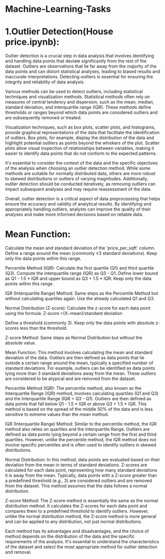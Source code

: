 # Machine-Learning-Tasks

# 1.Outlier Detection(House price.ipynb):

Outlier detection is a crucial step in data analysis that involves identifying and handling data points that deviate significantly from the rest of the dataset. Outliers are observations that lie far away from the majority of the data points and can distort statistical analyses, leading to biased results and inaccurate interpretations. Detecting outliers is essential for ensuring the integrity and reliability of data analysis.

Various methods can be used to detect outliers, including statistical techniques and visualization methods. Statistical methods often rely on measures of central tendency and dispersion, such as the mean, median, standard deviation, and interquartile range (IQR). These methods define thresholds or ranges beyond which data points are considered outliers and are subsequently removed or treated.

Visualization techniques, such as box plots, scatter plots, and histograms, provide graphical representations of the data that facilitate the identification of outliers. Box plots, for example, display the distribution of the data and highlight potential outliers as points beyond the whiskers of the plot. Scatter plots allow visual inspection of relationships between variables, making it easier to identify data points that do not conform to the expected patterns.

It's essential to consider the context of the data and the specific objectives of the analysis when choosing an outlier detection method. While some methods are suitable for normally distributed data, others are more robust to skewed distributions or outliers of varying magnitudes. Additionally, outlier detection should be conducted iteratively, as removing outliers can impact subsequent analyses and may require reassessment of the data.

Overall, outlier detection is a critical aspect of data preprocessing that helps ensure the accuracy and validity of analytical results. By identifying and appropriately handling outliers, analysts can improve the quality of their analyses and make more informed decisions based on reliable data.

# Mean Function:

Calculate the mean and standard deviation of the 'price_per_sqft' column. Define a range around the mean (commonly ±3 standard deviations). Keep only the data points within this range.

Percentile Method (IQR):
Calculate the first quartile (Q1) and third quartile (Q3). Compute the interquartile range (IQR) as Q3 - Q1. Define lower bound as Q1 - 1.5 * IQR and upper bound as Q3 + 1.5 * IQR. Keep only the data points within this range.

IQR (Interquartile Range) Method:
Same steps as the Percentile Method but without calculating quartiles again. Use the already calculated Q1 and Q3.

Normal Distribution (Z-score):
Calculate the z-score for each data point using the formula: Z-score =(X−mean)/standard deviation

Define a threshold (commonly 3). Keep only the data points with absolute z-scores less than the threshold.

Z-score Method:
Same steps as Normal Distribution but without the absolute value.

Mean Function:
This method involves calculating the mean and standard deviation of the data. Outliers are then defined as data points that lie outside a certain range around the mean, typically a specified number of standard deviations. For example, outliers can be identified as data points lying more than 3 standard deviations away from the mean. These outliers are considered to be atypical and are removed from the dataset.

Percentile Method (IQR):
The percentile method, also known as the Interquartile Range (IQR) method, involves calculating quartiles (Q1 and Q3) and the Interquartile Range (IQR = Q3 - Q1). Outliers are then defined as data points that fall below Q1 - 1.5 * IQR or above Q3 + 1.5 * IQR. This method is based on the spread of the middle 50% of the data and is less sensitive to extreme values than the mean method.

IQR (Interquartile Range) Method:
Similar to the percentile method, the IQR method also relies on quartiles and the Interquartile Range. Outliers are defined as data points lying beyond a certain range from the first and third quartiles. However, unlike the percentile method, the IQR method does not involve specific percentiles and is often used to identify outliers in skewed distributions.

Normal Distribution:
In this method, data points are evaluated based on their deviation from the mean in terms of standard deviations. Z-scores are calculated for each data point, representing how many standard deviations it is away from the mean. Typically, data points with a Z-score greater than a predefined threshold (e.g., 3) are considered outliers and are removed from the dataset. This method assumes that the data follows a normal distribution.

Z-score Method:
The Z-score method is essentially the same as the normal distribution method. It calculates the Z-scores for each data point and compares them to a predefined threshold to identify outliers. However, unlike the normal distribution method, the Z-score method is more general and can be applied to any distribution, not just normal distributions.

Each method has its advantages and disadvantages, and the choice of method depends on the distribution of the data and the specific requirements of the analysis. It's essential to understand the characteristics of the dataset and select the most appropriate method for outlier detection and removal.
